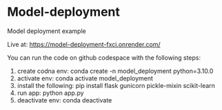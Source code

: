 # Model-deployment
Model deployment example

Live at: https://model-deployment-fxci.onrender.com/

You can run the code on github codespace with the following steps:

1. create codna env: conda create -n model_deployment python=3.10.0
2. activate env: conda activate model_deployment
3. install the following: pip install flask gunicorn pickle-mixin scikit-learn
4. run app: python app.py
5. deactivate env: conda deactivate